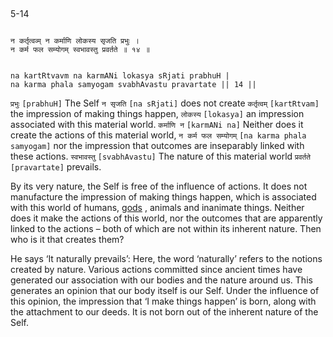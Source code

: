 ## <a name='_14'></a>
5-14


```shloka-sa

न कर्तृत्वव्म् न कर्माणि लोकस्य सृजति प्रभुः ।
न कर्म फल सम्योगम् स्वभावस्तु प्रवर्तते ॥ १४ ॥

```
```shloka-sa-hk

na kartRtvavm na karmANi lokasya sRjati prabhuH |
na karma phala samyogam svabhAvastu pravartate || 14 ||

```
`प्रभुः` `[prabhuH]` The Self `न सृजति` `[na sRjati]` does not create `कर्तृत्वम्` `[kartRtvam]` the impression of making things happen, `लोकस्य` `[lokasya]` an impression associated with this material world. `कर्माणि न` `[karmANi na]` Neither does it create the actions of this material world, `न कर्म फल सम्योगम्` `[na karma phala samyogam]` nor the impression that outcomes are inseparably linked with these actions. `स्वभावस्तु` `[svabhAvastu]` The nature of this material world `प्रवर्तते` `[pravartate]` prevails.



By its very nature, the Self is free of the influence of actions. It does not manufacture the impression of making things happen, which is associated with this world of humans, 
[gods](gods_and_other_powers)
, animals and inanimate things. Neither does it make the actions of this world, nor the outcomes that are apparently linked to the actions – both of which are not within its inherent nature. Then who is it that creates them?

He says ‘It naturally prevails’: Here, the word ‘naturally’ refers to the notions created by nature. Various actions committed since ancient times have generated our association with our bodies and the nature around us. This generates an opinion that our body itself is our Self. Under the influence of this opinion, the impression that ‘I make things happen’ is born, along with the attachment to our deeds. It is not born out of the inherent nature of the Self.


